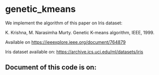 # genetic_kmeans

We implement the algorithm of this paper on Iris dataset: 

K. Krishna, M. Narasimha Murty. Genetic K-means algorithm, IEEE, 1999.

Available on https://ieeexplore.ieee.org/document/764879

Iris dataset available on: https://archive.ics.uci.edu/ml/datasets/iris


## Document of this code is on:

